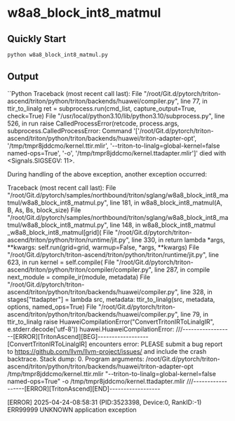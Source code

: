 # w8a8_block_int8_matmul

## Quickly Start

```Python
python w8a8_block_int8_matmul.py
```

## Output

``Python
Traceback (most recent call last):
  File "/root/Git.d/pytorch/triton-ascend/triton/python/triton/backends/huawei/compiler.py", line 77, in ttir_to_linalg
    ret = subprocess.run(cmd_list, capture_output=True, check=True)
  File "/usr/local/python3.10/lib/python3.10/subprocess.py", line 526, in run
    raise CalledProcessError(retcode, process.args,
subprocess.CalledProcessError: Command '['/root/Git.d/pytorch/triton-ascend/triton/python/triton/backends/huawei/triton-adapter-opt', '/tmp/tmpr8jddcmo/kernel.ttir.mlir', '--triton-to-linalg=global-kernel=false named-ops=True', '-o', '/tmp/tmpr8jddcmo/kernel.ttadapter.mlir']' died with <Signals.SIGSEGV: 11>.

During handling of the above exception, another exception occurred:

Traceback (most recent call last):
  File "/root/Git.d/pytorch/samples/northbound/triton/sglang/w8a8_block_int8_matmul/w8a8_block_int8_matmul.py", line 181, in <module>
    w8a8_block_int8_matmul(A, B, As, Bs, block_size)
  File "/root/Git.d/pytorch/samples/northbound/triton/sglang/w8a8_block_int8_matmul/w8a8_block_int8_matmul.py", line 148, in w8a8_block_int8_matmul
    _w8a8_block_int8_matmul[grid](
  File "/root/Git.d/pytorch/triton-ascend/triton/python/triton/runtime/jit.py", line 330, in <lambda>
    return lambda *args, **kwargs: self.run(grid=grid, warmup=False, *args, **kwargs)
  File "/root/Git.d/pytorch/triton-ascend/triton/python/triton/runtime/jit.py", line 623, in run
    kernel = self.compile(
  File "/root/Git.d/pytorch/triton-ascend/triton/python/triton/compiler/compiler.py", line 287, in compile
    next_module = compile_ir(module, metadata)
  File "/root/Git.d/pytorch/triton-ascend/triton/python/triton/backends/huawei/compiler.py", line 328, in <lambda>
    stages["ttadapter"] = lambda src, metadata: ttir_to_linalg(src, metadata, options, named_ops=True)
  File "/root/Git.d/pytorch/triton-ascend/triton/python/triton/backends/huawei/compiler.py", line 79, in ttir_to_linalg
    raise HuaweiCompilationError("ConvertTritonIRToLinalgIR", e.stderr.decode('utf-8'))
huawei.HuaweiCompilationError:
///------------------[ERROR][TritonAscend][BEG]------------------
[ConvertTritonIRToLinalgIR] encounters error:
PLEASE submit a bug report to https://github.com/llvm/llvm-project/issues/ and include the crash backtrace.
Stack dump:
0.	Program arguments: /root/Git.d/pytorch/triton-ascend/triton/python/triton/backends/huawei/triton-adapter-opt /tmp/tmpr8jddcmo/kernel.ttir.mlir "--triton-to-linalg=global-kernel=false named-ops=True" -o /tmp/tmpr8jddcmo/kernel.ttadapter.mlir
///------------------[ERROR][TritonAscend][END]------------------

[ERROR] 2025-04-24-08:58:31 (PID:3523398, Device:0, RankID:-1) ERR99999 UNKNOWN application exception
```
